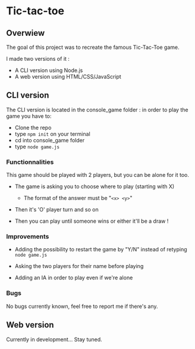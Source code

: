 # Tic-tac-toe

## Overwiew

The goal of this project was to recreate the famous Tic-Tac-Toe game.

I made two versions of it :

- A CLI version using Node.js
- A web version using HTML/CSS/JavaScript

## CLI version

The CLI version is located in the console_game folder :
in order to play the game you have to:

- Clone the repo
- type `npm init` on your terminal
- cd into console_game folder
- type `node game.js`

### Functionnalities

This game should be played with 2 players, but you can be alone for it too.

- The game is asking you to choose where to play (starting with X)

  - The format of the answer must be "`<x> <y>`"

* Then it's 'O' player turn and so on

- Then you can play until someone wins or either it'll be a draw !

### Improvements

- Adding the possibility to restart the game by "Y/N" instead of retyping `node game.js`

- Asking the two players for their name before playing

- Adding an IA in order to play even if we're alone

### Bugs

No bugs currently known, feel free to report me if there's any.

## Web version

Currently in development... Stay tuned.
